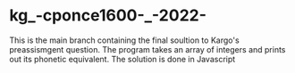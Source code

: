 # kg_-cponce1600-_-2022-
This is the main branch containing the final soultion to Kargo's preassismgent question.
The program takes an array of integers and prints out its phonetic equivalent.
The solution is done in Javascript
